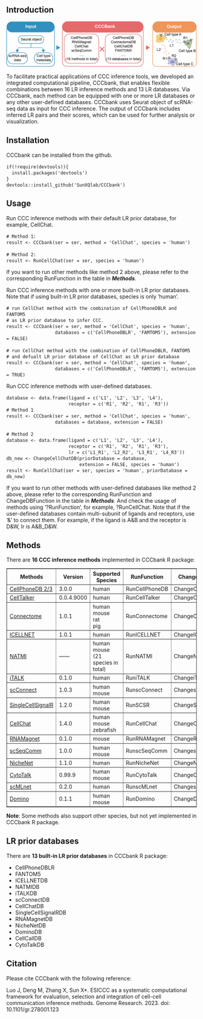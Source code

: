 Introduction
------------
![](https://github.com/SunXQlab/CCCbank/blob/main/CCCbank.png)

To facilitate practical applications of CCC inference tools, we
developed an integrated computational pipeline, CCCbank, that enables
flexible combinations between 16 LR inference methods and 13 LR
databases. Via CCCbank, each method can be equipped with one or more LR
databases or any other user-defined databases. CCCbank uses Seurat
object of scRNA-seq data as input for CCC inference. The output of
CCCbank includes inferred LR pairs and their scores, which can be used
for further analysis or visualization.

Installation
------------

CCCbank can be installed from the github.

    if(!require(devtools)){
      install.packages('devtools')
    }
    devtools::install_github('SunXQlab/CCCbank')

Usage
-----

Run CCC inference methods with their default LR prior database, for
example, CellChat.

    # Method 1:
    result <- CCCbank(ser = ser, method = 'CellChat', species = 'human')

    # Method 2:
    result <- RunCellChat(ser = ser, species = 'human')

If you want to run other methods like method 2 above, please refer to
the corresponding RunFunction in the table in ***Methods***.

Run CCC inference methods with one or more built-in LR prior databases.
Note that if using built-in LR prior databases, species is only ‘human’.

    # run CellChat method with the combination of CellPhoneDBLR and FANTOM5 
    # as LR prior database to infer CCC.
    result <- CCCbank(ser = ser, method = 'CellChat', species = 'human', 
                      databases = c('CellPhoneDBLR', 'FAMTOM5'), extension = FALSE)

    # run CellChat method with the combination of CellPhoneDBLR, FANTOM5 
    # and defualt LR prior database of CellChat as LR prior database
    result <- CCCbank(ser = ser, method = 'CellChat', species = 'human', 
                      databases = c('CellPhoneDBLR', 'FAMTOM5'), extension = TRUE)

Run CCC inference methods with user-defined databases.

    database <- data.frame(ligand = c('L1', 'L2', 'L3', 'L4'),
                           receptor = c('R1', 'R2', 'R1', 'R3'))
    # Method 1
    result <- CCCbank(ser = ser, method = 'CellChat', species = 'human', 
                      databases = database, extension = FALSE)

    # Method 2
    database <- data.frame(ligand = c('L1', 'L2', 'L3', 'L4'),
                           receptor = c('R1', 'R2', 'R1', 'R3'),
                           lr = c('L1_R1', 'L2_R2', 'L3_R1', 'L4_R3'))
    db_new <- ChangeCellChatDB(priorDatabase = database, 
                               extension = FALSE, species = 'human')
    result <- RunCellChat(ser = ser, species = 'human', priorDatabase = db_new)

If you want to run other methods with user-defined databases like method
2 above, please refer to the corresponding RunFunction and
ChangeDBFunction in the table in ***Methods***. And check the usage of
methods using ‘?RunFunction’, for example, ?RunCellChat. Note that if
the user-defined databases contain multi-subunit of ligands and
receptors, use ‘&’ to connect them. For example, if the ligand is A&B
and the receptor is D&W, lr is A&B\_D&W.

Methods
-------

There are **16 CCC inference methods** implemented in CCCbank R package:

<body>
<table border="1" cellspacing="1" width="800">
<thead>
<tr>
<th>
Methods
</th>
<th>
Version
</th>
<th>
Supported Species
</th>
<th>
RunFunction
</th>
<th>
ChangeDBFunction
</th>
</tr>
</thead>
<tbody>
<tr class="even-row">
<td>
<a href="https://github.com/ventolab/CellphoneDB">CellPhoneDB 2/3</a>
</td>
<td>
3.0.0
</td>
<td>
human
</td>
<td>
RunCellPhoneDB
</td>
<td>
ChangeCellPhoneDB
</td>
</tr>
<tr>
<td>
<a href="https://github.com/arc85/celltalker">CellTalker</a>
</td>
<td>
0.0.4.9000
</td>
<td>
human
</td>
<td>
RunCellTalker
</td>
<td>
ChangeCellTalkerDB
</td>
</tr>
<tr class="even-row">
<td>
<a href="https://github.com/msraredon/Connectome">Connectome</a>
</td>
<td>
1.0.1
</td>
<td>
human<br>mouse</br>rat</br>pig</br>
</td>
<td>
RunConnectome
</td>
<td>
ChangeConnectomeDB
</td>
</tr>
<tr>
<td>
<a href="https://github.com/soumelis-lab/ICELLNET">ICELLNET</a>
</td>
<td>
1.0.1
</td>
<td>
human
</td>
<td>
RunICELLNET
</td>
<td>
ChangeICELLNETDB
</td>
</tr>
<tr class="even-row">
<td>
<a href="https://github.com/asrhou/NATMI">NATMI</a>
</td>
<td>
——
</td>
<td>
human<br>mouse</br>(21 species in total)</br>
</td>
<td>
RunNATMI
</td>
<td>
ChangeNATMIDB
</td>
</tr>
<tr>
<td>
<a href="https://github.com/Coolgenome/iTALK">iTALK</a>
</td>
<td>
0.1.0
</td>
<td>
human
</td>
<td>
RuniTALK
</td>
<td>
ChangeiTALKDB
</td>
</tr>
<tr class="even-row">
<td>
<a href="https://github.com/JonETJakobsson/scConnect">scConnect</a>
</td>
<td>
1.0.3
</td>
<td>
human<br>mouse</br>
</td>
<td>
RunscConnect
</td>
<td>
ChangescConnectDB
</td>
</tr>
<tr>
<td>
<a href="https://github.com/SCA-IRCM/SingleCellSignalR">SingleCellSignalR</a>
</td>
<td>
1.2.0
</td>
<td>
human<br>mouse</br>
</td>
<td>
RunSCSR
</td>
<td>
ChangeSCSRDB
</td>
</tr>
<tr class="even-row">
<td>
<a href="https://github.com/sqjin/CellChat">CellChat</a>
</td>
<td>
1.4.0
</td>
<td>
human<br>mouse</br>zebrafish</br>
</td>
<td>
RunCellChat
</td>
<td>
ChangeCellChatDB
</td>
</tr>
<tr>
<td>
<a href="https://github.com/veltenlab/rnamagnet">RNAMagnet</a>
</td>
<td>
0.1.0
</td>
<td>
mouse
</td>
<td>
RunRNAMagnet
</td>
<td>
ChangeRNAMagnetDB
</td>
</tr>
<tr class="even-row">
<td>
<a href="https://gitlab.com/sysbiobig/scseqcomm">scSeqComm</a>
</td>
<td>
1.0.0
</td>
<td>
human<br>mouse</br>
</td>
<td>
RunscSeqComm
</td>
<td>
ChangescSeqCommDB
</td>
</tr>
<tr>
<td>
<a href="https://github.com/saeyslab/nichenetr">NicheNet</a>
</td>
<td>
1.1.0
</td>
<td>
human
</td>
<td>
RunNicheNet
</td>
<td>
ChangeNicheNetDB
</td>
</tr>
<tr class="even-row">
<td>
<a href="https://github.com/tanlabcode/CytoTalk">CytoTalk</a>
</td>
<td>
0.99.9
</td>
<td>
human<br>mouse</br>
</td>
<td>
RunCytoTalk
</td>
<td>
ChangeCytoTalkDB
</td>
</tr>
<tr>
<td>
<a href="https://github.com/SunXQlab/scMLnet2.0">scMLnet</a>
</td>
<td>
0.2.0
</td>
<td>
human
</td>
<td>
RunscMLnet
</td>
<td>
ChangescMLnetDB
</td>
</tr>
<tr class="even-row">
<td>
<a href="https://github.com/Elisseeff-Lab/domino">Domino</a>
</td>
<td>
0.1.1
</td>
<td>
human<br>mouse</br>
</td>
<td>
RunDomino
</td>
<td>
ChangeDominoDB
</td>
</tr>
</tbody>
</table>
</body>

**Note**: Some methods also support other species, but not yet
implemented in CCCbank R package.

LR prior databases
------------------

There are **13 built-in LR prior databases** in CCCbank R package:

-   CellPhoneDBLR
-   FANTOM5
-   ICELLNETDB
-   NATMIDB
-   iTALKDB
-   scConnectDB
-   CellChatDB
-   SingleCellSignalRDB
-   RNAMagnetDB
-   NicheNetDB
-   DominoDB
-   CellCallDB
-   CytoTalkDB


Citation
------------

Please cite CCCbank with the following reference:

Luo J, Deng M, Zhang X, Sun X*. ESICCC as a systematic computational framework for evaluation, selection and integration of cell-cell communication inference methods. Genome Research. 2023. doi: 10.1101/gr.278001.123
